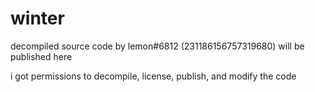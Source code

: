# winter
decompiled source code by lemon#6812 (231186156757319680) will be published here

i got permissions to decompile, license, publish, and modify the code